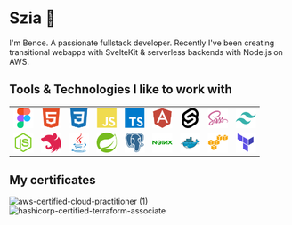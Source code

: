 # Szia 👋

I'm Bence. A passionate fullstack developer.
Recently I've been creating transitional webapps with SvelteKit & serverless backends with Node.js on AWS.

## Tools & Technologies I like to work with

<table>
    <tr>
        <td>
            <img src="icons/figma-original.svg" width="36" height="36">
        </td>
        <td>
            <img src="icons/html5-plain.svg" width="36" height="36">
        </td>
        <td>
            <img src="icons/css3-plain.svg" width="36" height="36">
        </td>
        <td>
            <img src="icons/javascript-plain.svg" width="36" height="36">
        </td>
        <td>
            <img src="icons/typescript-plain.svg" width="36" height="36">
        </td>
        <td>
            <img src="icons/angularjs-plain.svg" width="36" height="36">
        </td>
        <td>
            <img src="icons/svelte-original.svg" width="36" height="36">
        </td>
        <td>
            <img src="icons/sass-original.svg" width="36" height="36">
        </td>
        <td>
            <img src="icons/tailwindcss-original.svg" width="36" height="36">
        </td>
    </tr>
    <tr>
        <td>
            <img src="icons/nodejs-original.svg" width="36" height="36">
        </td>
        <td>
            <img src="icons/nestjs-plain.svg" width="36" height="36">
        </td>
        <td>
            <img src="icons/java-original.svg" width="36" height="36">
        </td>
        <td>
            <img src="icons/spring-original.svg" width="36" height="36">
        </td>
        <td>
            <img src="icons/postgresql-plain.svg" width="36" height="36">
        </td>
        <td>
            <img src="icons/nginx-original.svg" width="36" height="36">
        </td>
        <td>
            <img src="icons/docker-original.svg" width="36" height="36">
        </td>
        <td>
            <img src="icons/amazonwebservices-original.svg" width="36" height="36">
        </td>
        <td>
            <img src="icons/terraform-original.svg" width="36" height="36">
        </td>
    </tr>
</table>

## My certificates

![aws-certified-cloud-practitioner (1)](https://user-images.githubusercontent.com/62985992/165892583-43894201-39d0-4fa9-8d77-d8004a78d9c7.png)
![hashicorp-certified-terraform-associate](https://user-images.githubusercontent.com/62985992/162381787-451f53f8-7cee-483a-8c2a-23737d39772b.png)
